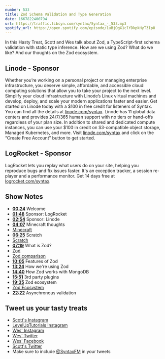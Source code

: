 ```yaml
---
number: 533
title: Zod Schema Validation and Type Generation
date: 1667822400794
url: https://traffic.libsyn.com/syntax/Syntax_-_533.mp3
spotify_url: https://open.spotify.com/episode/1uBjOgX1clYDkpkHyT3Ip8
---
```


In this Hasty Treat, Scott and Wes talk about Zod, a TypeScript-first schema validation with static type inference. How are we using Zod? What do we like? And our thoughts on the Zod ecosystem.

## Linode - Sponsor

Whether you’re working on a personal project or managing enterprise infrastructure, you deserve simple, affordable, and accessible cloud computing solutions that allow you to take your project to the next level. Simplify your cloud infrastructure with Linode’s Linux virtual machines and develop, deploy, and scale your modern applications faster and easier. Get started on Linode today with a $100 in free credit for listeners of Syntax. You can find all the details at [linode.com/syntax](https://linode.com/syntax). Linode has 11 global data centers and provides 24/7/365 human support with no tiers or hand-offs regardless of your plan size. In addition to shared and dedicated compute instances, you can use your $100 in credit on S3-compatible object storage, Managed Kubernetes, and more. Visit [linode.com/syntax](https://linode.com/syntax) and click on the “Create Free Account” button to get started.

## LogRocket - Sponsor

LogRocket lets you replay what users do on your site, helping you reproduce bugs and fix issues faster. It's an exception tracker, a session re-player and a performance monitor. Get 14 days free at [logrocket.com/syntax](https://logrocket.com/syntax).

## Show Notes

* **[00:24](#t=00:24)** Welcome
* **[01:48](#t=01:48)** Sponsor: LogRocket
* **[02:54](#t=02:54)** Sponsor: Linode
* **[04:07](#t=04:07)** Minecraft thoughts
* [Minecraft](https://www.minecraft.net)
* **[06:25](#t=06:25)** Scratch
* [Scratch](https://scratch.mit.edu)
* **[07:19](#t=07:19)** What is Zod?
* [Zod](https://zod.dev)
* [Zod comparison](https://zod.dev/?id=comparison)
* **[10:05](#t=10:05)** Features of Zod
* **[13:24](#t=13:24)** How we're using Zod
* **[14:40](#t=14:40)** How Zod works with MongoDB
* **[15:51](#t=15:51)** 3rd party plugins
* **[19:35](#t=19:35)** Zod ecosystem
* [Zod Ecosystem](https://github.com/colinhacks/zod#ecosystem)
* **[22:22](#t=22:22)** Asynchronous validation

## Tweet us your tasty treats

* [Scott's Instagram](https://www.instagram.com/stolinski/)
* [LevelUpTutorials Instagram](https://www.instagram.com/LevelUpTutorials/)
* [Wes' Instagram](https://www.instagram.com/wesbos/)
* [Wes' Twitter](https://twitter.com/wesbos)
* [Wes' Facebook](https://www.facebook.com/wesbos.developer)
* [Scott's Twitter](https://twitter.com/stolinski)
* Make sure to include [@SyntaxFM](https://twitter.com/SyntaxFM) in your tweets
